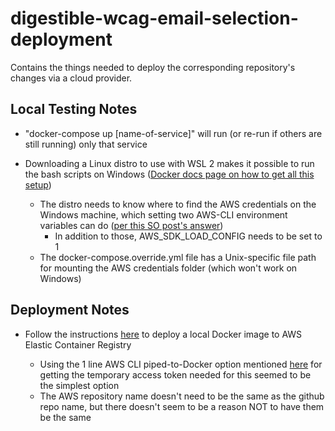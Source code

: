 # digestible-wcag-email-selection-deployment

Contains the things needed to deploy the corresponding repository's changes via a cloud provider.

## Local Testing Notes

- "docker-compose up [name-of-service]" will run (or re-run if others are still running) only that service

- Downloading a Linux distro to use with WSL 2 makes it possible to run the bash scripts on Windows ([Docker docs page on how to get all this setup](https://docs.docker.com/docker-for-windows/wsl/))
  - The distro needs to know where to find the AWS credentials on the Windows machine, which setting two AWS-CLI environment variables can do ([per this SO post's answer](https://stackoverflow.com/questions/52238512/how-to-access-aws-config-file-from-wsl-windows-subsystem-for-linux))
    - In addition to those, AWS_SDK_LOAD_CONFIG needs to be set to 1
  - The docker-compose.override.yml file has a Unix-specific file path for mounting the AWS credentials folder (which won't work on Windows)

## Deployment Notes

- Follow the instructions [here](https://docs.aws.amazon.com/AmazonECR/latest/userguide/docker-push-ecr-image.html) to deploy a local Docker image to AWS Elastic Container Registry

  - Using the 1 line AWS CLI piped-to-Docker option mentioned [here](https://docs.aws.amazon.com/AmazonECR/latest/userguide/Registries.html#registry-auth-token) for getting the temporary access token needed for this seemed to be the simplest option
  - The AWS repository name doesn't need to be the same as the github repo name, but there doesn't seem to be a reason NOT to have them be the same

